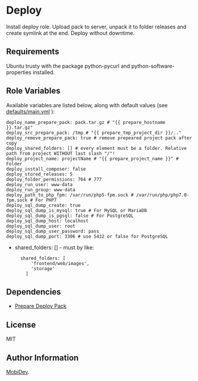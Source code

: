 Deploy
=========

Install deploy role. Upload pack to server, unpack it to folder releases and create symlink at the end. Deploy without downtime.

Requirements
------------

Ubuntu trusty with the package python-pycurl and python-software-properties installed.

Role Variables
--------------

Available variables are listed below, along with default values (see [defaults/main.yml](defaults/main.yml) ):

    deploy_name_prepare_pack: pack.tar.gz # "{{ prepare_hostname }}.tar.gz"
    deploy_src_prepare_pack: /tmp # "{{ prepare_tmp_project_dir }}/.."
    deploy_remove_prepare_pack: true # remove prepeared project pack after copy
    deploy_shared_folders: [] # every element must be a folder. Relative path from project WITHOUT last slash "/"!
    deploy_project_name: projectName # "{{ prepare_project_name }}" # Folder
    deploy_install_composer: false
    deploy_stored_releases: 5
    deploy_folder_permissions: 764 # 777
    deploy_run_user: www-data
    deploy_run_group: www-data
    deploy_path_to_php_fpm: /var/run/php5-fpm.sock # /var/run/php/php7.0-fpm.sock # For PHP7
    deploy_sql_dump_create: true
    deploy_sql_dump_is_mysql: true # For MySQL or MariaDB
    deploy_sql_dump_is_pgsql: false # For PostgreSQL
    deploy_sql_dump_host: localhost
    deploy_sql_dump_user: root
    deploy_sql_dump_user_password: pass
    deploy_sql_dump_port: 3306 # use 5432 or false for PostgreSQL

- shared_folders: [] - must by like:

        shared_folders: [
            'frontend/web/images',
            'storage'
          ]
      

Dependencies
------------

- [Prepare Deploy Pack](https://gitlab.mobidev.biz/ansible/prepare-deploy-pack)

License
-------

MIT

Author Information
------------------

[MobiDev](http://mobidev.biz/).